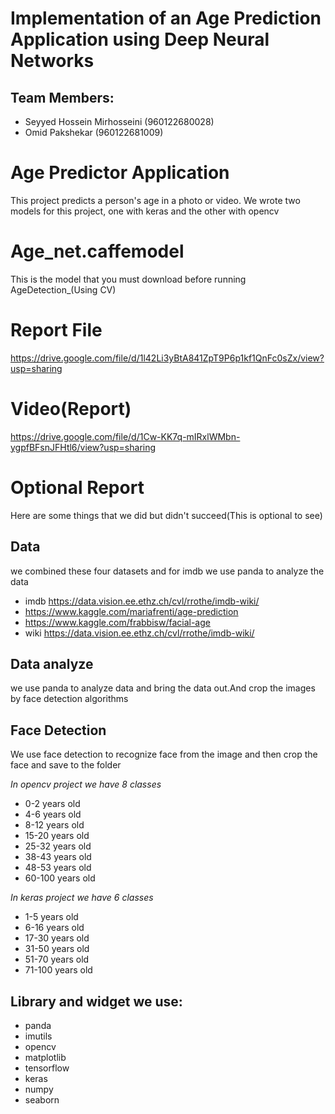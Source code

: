 # Implementation of an Age Prediction Application using Deep Neural Networks

## Team Members:
- Seyyed Hossein Mirhosseini (960122680028)
- Omid Pakshekar (960122681009)

# Age Predictor Application 
This project predicts a person's age in a photo or video.
We wrote two models for this project, one with keras and the other with opencv

# Age_net.caffemodel
  This is the model that you must download before running AgeDetection_(Using CV) 
  
# Report File
  https://drive.google.com/file/d/1l42Li3yBtA841ZpT9P6p1kf1QnFc0sZx/view?usp=sharing

# Video(Report)
  https://drive.google.com/file/d/1Cw-KK7q-mIRxlWMbn-ygpfBFsnJFHtl6/view?usp=sharing
  
# Optional Report
  Here are some things that we did but didn't succeed(This is optional to see)
  
## Data
we combined these four datasets and for imdb we use panda to analyze the data
- imdb https://data.vision.ee.ethz.ch/cvl/rrothe/imdb-wiki/
- https://www.kaggle.com/mariafrenti/age-prediction
- https://www.kaggle.com/frabbisw/facial-age
- wiki https://data.vision.ee.ethz.ch/cvl/rrothe/imdb-wiki/

## Data analyze
we use panda to analyze data and bring the data out.And crop the images by face detection algorithms 

## Face Detection
We use face detection to recognize face from the image and then crop the face and save to the folder 

*In opencv project we have 8 classes*
- 0-2 years old
- 4-6 years old
- 8-12 years old
- 15-20 years old
- 25-32 years old
- 38-43 years old
- 48-53 years old
- 60-100 years old

*In keras project we have 6 classes*
- 1-5 years old
- 6-16 years old
- 17-30 years old
- 31-50 years old
- 51-70 years old
- 71-100 years old

## Library and widget we use: 
- panda
- imutils
- opencv
- matplotlib
- tensorflow
- keras
- numpy
- seaborn
